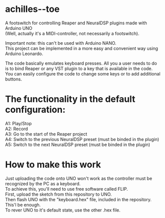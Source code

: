 # achilles--toe
A footswitch for controlling Reaper and NeuralDSP plugins made with Arduino UNO  
(Well, actually it's a MIDI-controller, not necessarily a footswitch).

Important note: this can't be used with Arduino NANO.  
This project can be implemented in a more easy and convenient way using Arduino Leonardo.

The code basically emulates keyboard presses. All you a user needs to do is to bind Reaper or any VST plugin to a key that is available in the code.  
You can easily configure the code to change some keys or to add additional buttons.

# The functionality in the default configuration:  
A1: Play/Stop  
A2: Record  
A3: Go to the start of  the Reaper project  
A4: Switch to the previous NeuralDSP preset (must be binded in the plugin)  
A5: Switch to the next NeuralDSP preset (must be binded in the plugin)  

# How to make this work  
Just uploading the code onto UNO won't work as the controller must be recognized by the PC as a keyboard.  
To achieve this, you'll need to use free software called FLIP.  
First, upload the sketch from this repository to UNO.  
Then flash UNO with the "keyboard.hex" file, included in the repository. This'l be enough.  
To rever UNO to it's default state, use the other .hex file.  
